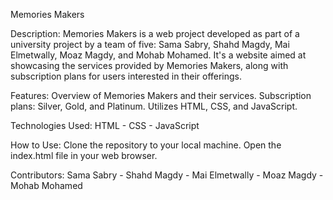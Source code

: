 Memories Makers

Description: 
Memories Makers is a web project developed as part of a university project by a team of five: Sama Sabry, Shahd Magdy, Mai Elmetwally, Moaz Magdy, and Mohab Mohamed. It's a website aimed at showcasing the services provided by Memories Makers, along with subscription plans for users interested in their offerings.

Features: 
Overview of Memories Makers and their services.
Subscription plans: Silver, Gold, and Platinum.
Utilizes HTML, CSS, and JavaScript.

Technologies Used: 
HTML - 
CSS - 
JavaScript

How to Use: 
Clone the repository to your local machine.
Open the index.html file in your web browser.

Contributors: 
Sama Sabry - 
Shahd Magdy - 
Mai Elmetwally - 
Moaz Magdy - 
Mohab Mohamed
